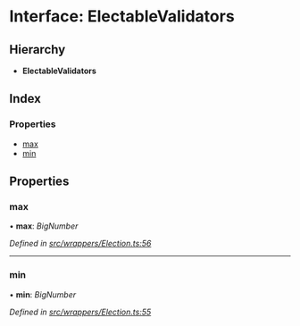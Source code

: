 # Interface: ElectableValidators

## Hierarchy

* **ElectableValidators**

## Index

### Properties

* [max](_wrappers_election_.electablevalidators.md#max)
* [min](_wrappers_election_.electablevalidators.md#min)

## Properties

###  max

• **max**: *BigNumber*

*Defined in [src/wrappers/Election.ts:56](https://github.com/celo-org/celo-monorepo/blob/master/packages/contractkit/src/wrappers/Election.ts#L56)*

___

###  min

• **min**: *BigNumber*

*Defined in [src/wrappers/Election.ts:55](https://github.com/celo-org/celo-monorepo/blob/master/packages/contractkit/src/wrappers/Election.ts#L55)*
